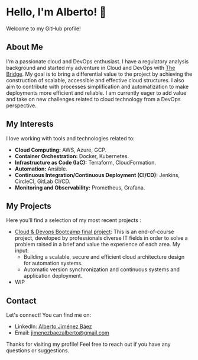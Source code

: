 # Hello, I'm Alberto! 👋

Welcome to my GitHub profile!

## About Me

I'm a passionate cloud and DevOps enthusiast. I have a regulatory analysis background and started my adventure in Cloud and DevOps with [The Bridge](https://www.thebridge.tech/?utm_medium=ppc&utm_source=adwords&utm_campaign=GA_The+Bridge_Marca&utm_term=the%20bridge%20bootcamp&hsa_kw=the%20bridge%20bootcamp&hsa_net=adwords&hsa_ver=3&hsa_cam=6496961935&hsa_ad=549241137266&hsa_acc=1272778203&hsa_src=g&hsa_grp=82036397030&hsa_mt=p&hsa_tgt=kwd-1287381892718&gclid=Cj0KCQjw06-oBhC6ARIsAGuzdw3wywTfvzIW39JlTTrYJZYpkwF0yUkijjEy_5Isn9yp4Dv70WAwjewaAu5zEALw_wcB).
My goal is to bring a differential value to the project by achieving the construction of scalable, accessible and effective cloud structures. 
I also aim to contribute with processes simplification and automatization to make deployments more efficient and reliable. 
I am currently eager to add value and take on new challenges related to cloud technology from a DevOps perspective.

## My Interests

I love working with tools and technologies related to:

- **Cloud Computing:** AWS, Azure, GCP.
- **Container Orchestration:** Docker, Kubernetes.
- **Infrastructure as Code (IaC):** Terraform, CloudFormation.
- **Automation:** Ansible.
- **Continuous Integration/Continuous Deployment (CI/CD):** Jenkins, CircleCI, GitLab CI/CD.
- **Monitoring and Observability:** Prometheus, Grafana.

## My Projects

Here you'll find a selection of my most recent projects :

- [Cloud & Devops Bootcamp final project](https://github.com/desafioteam1): This is an end-of-course project, developed by professionals diverse IT  fields in order to solve a problem raised in a brief and value the experience of each area. My input:
  - Building a scalable, secure and efficient cloud architecture design for automation systems.
  - Automatic version synchronization and continuous systems and application deployment.
- WIP


<!--

- [Project 2](link-to-project-2): Another project you'd like to highlight.
- ...



## Continuous Learning

I'm always looking to learn and grow in my field. Currently, I'm exploring:

- [Technology/Topic Name 1]: Brief description of why you're interested and what you hope to learn.
- [Technology/Topic Name 2]: Same as above.


-->


## Contact

Let's connect! You can find me on:

- LinkedIn: [Alberto Jiménez Báez](https://www.linkedin.com/in/albertojimenezbaez/)
- Email: [jimenezbaezalberto@gmail.com](mailto:jimenezbaezalberto@gmail.com)

Thanks for visiting my profile! Feel free to reach out if you have any questions or suggestions.




<!--

https://github.com/desafioteam1


**AlbertoJBaez/AlbertoJBaez** is a ✨ _special_ ✨ repository because its `README.md` (this file) appears on your GitHub profile.

Here are some ideas to get you started:

- 🔭 I’m currently working on ...
- 🌱 I’m currently learning ...
- 👯 I’m looking to collaborate on ...
- 🤔 I’m looking for help with ...
- 💬 Ask me about ...
- 📫 How to reach me: ...
- 😄 Pronouns: ...
- ⚡ Fun fact: ...



-->
